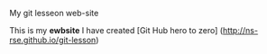 My git lesseon web-site

This is my **ewbsite** I have created [Git Hub hero to zero] (http://ns-rse.github.io/git-lesson)